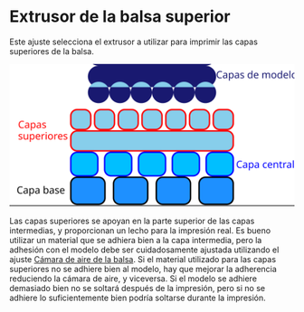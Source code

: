 Extrusor de la balsa superior
====
Este ajuste selecciona el extrusor a utilizar para imprimir las capas superiores de la balsa.

![Dónde se encuentran las capas superiores en la balsa](../images/raft_dimensions_simplified.svg)

Las capas superiores se apoyan en la parte superior de las capas intermedias, y proporcionan un lecho para la impresión real. Es bueno utilizar un material que se adhiera bien a la capa intermedia, pero la adhesión con el modelo debe ser cuidadosamente ajustada utilizando el ajuste [Cámara de aire de la balsa](raft_airgap.md). Si el material utilizado para las capas superiores no se adhiere bien al modelo, hay que mejorar la adherencia reduciendo la cámara de aire, y viceversa. Si el modelo se adhiere demasiado bien no se soltará después de la impresión, pero si no se adhiere lo suficientemente bien podría soltarse durante la impresión. 